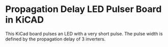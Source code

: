 # Propagation Delay LED Pulser Board in KiCAD

This KiCad board pulses an LED with a very short pulse. The pulse width is
defined by the propagation delay of 3 inverters.
